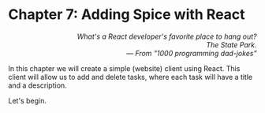 # Chapter 7: Adding Spice with React

<div style="text-align: right"> <i> What's a React developer's favorite place to hang out? <br> The State Park. <br> — From "1000 programming dad-jokes" </i> </div>

In this chapter we will create a simple (website) client using React.
This client will allow us to add and delete tasks, where each task will have a title and a description.

Let's begin.
